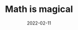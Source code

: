---
title: "Math is magical"
date: 2022-02-11
image: /assets/images/news/14_d_lee.png
summary: >
  Feature on **Diana Lee’s** work linking genome features and capsid shapes using random forests.
links:
  primary: https://sciences.sdsu.edu/math-is-magical/
---